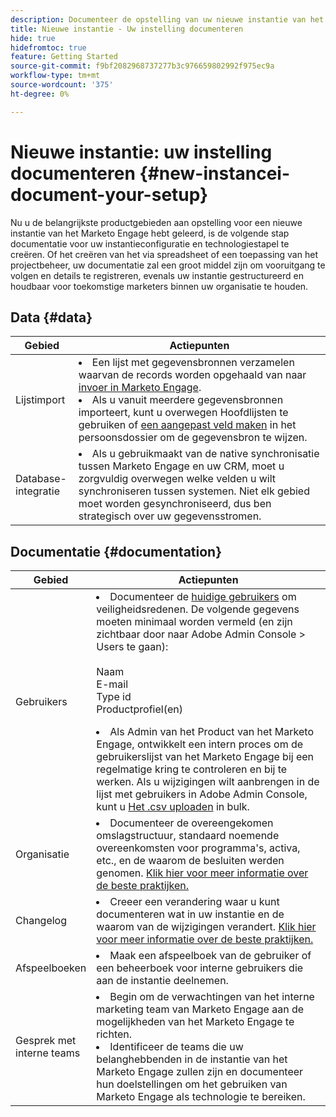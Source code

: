 ```yaml
---
description: Documenteer de opstelling van uw nieuwe instantie van het Marketo Engage.
title: Nieuwe instantie - Uw instelling documenteren
hide: true
hidefromtoc: true
feature: Getting Started
source-git-commit: f9bf2082968737277b3c976659802992f975ec9a
workflow-type: tm+mt
source-wordcount: '375'
ht-degree: 0%

---
```


# Nieuwe instantie: uw instelling documenteren {#new-instancei-document-your-setup}

Nu u de belangrijkste productgebieden aan opstelling voor een nieuwe instantie van het Marketo Engage hebt geleerd, is de volgende stap documentatie voor uw instantieconfiguratie en technologiestapel te creëren. Of het creëren van het via spreadsheet of een toepassing van het projectbeheer, uw documentatie zal een groot middel zijn om vooruitgang te volgen en details te registreren, evenals uw instantie gestructureerd en houdbaar voor toekomstige marketers binnen uw organisatie te houden.

## Data {#data}

<table>
<thead>
  <tr>
    <th style="width:20%">Gebied</th>
    <th style="width:80%">Actiepunten</th>
  </tr>
</thead>
<tbody>
  <tr>
    <td>Lijstimport</td>
    <td><li>Een lijst met gegevensbronnen verzamelen waarvan de records worden opgehaald van naar <a href="https://experienceleague.adobe.com/en/docs/marketo/using/getting-started-with-marketo/quick-wins/import-a-list-of-people" target="_blank">invoer in Marketo Engage</a>.</li>
    <li>Als u vanuit meerdere gegevensbronnen importeert, kunt u overwegen Hoofdlijsten te gebruiken of <a href="https://experienceleague.adobe.com/en/docs/marketo/using/product-docs/administration/field-management/create-a-custom-field-in-marketo" target="_blank">een aangepast veld maken</a> in het persoonsdossier om de gegevensbron te wijzen.</li></td>
  </tr>
  <tr>
    <td>Database-integratie</td>
    <td><li>Als u gebruikmaakt van de native synchronisatie tussen Marketo Engage en uw CRM, moet u zorgvuldig overwegen welke velden u wilt synchroniseren tussen systemen. Niet elk gebied moet worden gesynchroniseerd, dus ben strategisch over uw gegevensstromen.</li></td>
  </tr>
</tbody>
</table>

## Documentatie {#documentation}

<table>
<thead>
  <tr>
    <th style="width:20%">Gebied</th>
    <th style="width:80%">Actiepunten</th>
  </tr>
</thead>
<tbody>
  <tr>
    <td>Gebruikers</td>
    <td><li>Documenteer de <a href="https://experienceleague.adobe.com/en/docs/marketo/using/product-docs/administration/marketo-with-adobe-identity/add-or-remove-a-user#add-a-user" target="_blank">huidige gebruikers</a> om veiligheidsredenen. De volgende gegevens moeten minimaal worden vermeld (en zijn zichtbaar door naar Adobe Admin Console &gt; Users te gaan):</li>
    <br>Naam
    <br>E-mail
    <br>Type id
    <br>Productprofiel(en)
    <p>
    <li>Als Admin van het Product van het Marketo Engage, ontwikkelt een intern proces om de gebruikerslijst van het Marketo Engage bij een regelmatige kring te controleren en bij te werken. Als u wijzigingen wilt aanbrengen in de lijst met gebruikers in Adobe Admin Console, kunt u <a href="https://helpx.adobe.com/enterprise/using/users.html" target="_blank">Het .csv uploaden</a> in bulk.</li></td>
  </tr>
  <tr>
    <td>Organisatie</td>
    <td><li>Documenteer de overeengekomen omslagstructuur, standaard noemende overeenkomsten voor programma's, activa, etc., en de waarom de besluiten werden genomen. <a href="https://experienceleague.adobe.com/en/docs/marketo-learn/tutorials/fundamentals/best-practices-to-organize-a-new-instance" target="_blank">Klik hier voor meer informatie over de beste praktijken.</a></li></td>
  </tr>
  <tr>
    <td>Changelog</td>
    <td><li>Creeer een verandering waar u kunt documenteren wat in uw instantie en de waarom van de wijzigingen verandert. <a href="https://experienceleague.adobe.com/en/docs/marketo-learn/auditing-an-inherited-instance/develop-an-instance-governance-guide" target="_blank">Klik hier voor meer informatie over de beste praktijken.</a></li></td>
  </tr>
  <tr>
    <td>Afspeelboeken</td>
    <td><li>Maak een afspeelboek van de gebruiker of een beheerboek voor interne gebruikers die aan de instantie deelnemen.</li></td>
  </tr>
  <tr>
    <td>Gesprek met interne teams</td>
    <td><li>Begin om de verwachtingen van het interne marketing team van Marketo Engage aan de mogelijkheden van het Marketo Engage te richten.</li>
    <li>Identificeer de teams die uw belanghebbenden in de instantie van het Marketo Engage zullen zijn en documenteer hun doelstellingen om het gebruiken van Marketo Engage als technologie te bereiken.</li></td>
  </tr>
</tbody>
</table>
